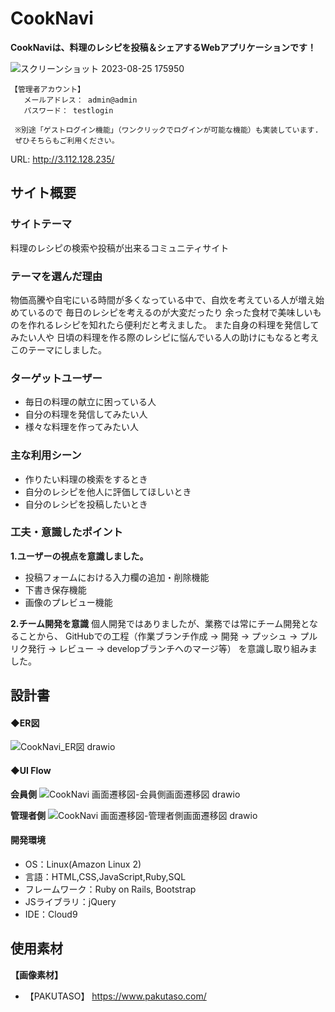# CookNavi
**CookNaviは、料理のレシピを投稿＆シェアするWebアプリケーションです！**

![スクリーンショット 2023-08-25 175950](https://github.com/tatsuya753/CookNavi/assets/133572109/bde94648-7616-4eda-8aaf-48d08f2b1330)

```
【管理者アカウント】
   メールアドレス： admin@admin
   パスワード： testlogin

 ※別途「ゲストログイン機能」（ワンクリックでログインが可能な機能）も実装しています.
 ぜひそちらもご利用ください。
```
URL: http://3.112.128.235/
## サイト概要

### サイトテーマ
料理のレシピの検索や投稿が出来るコミュニティサイト

### テーマを選んだ理由
物価高騰や自宅にいる時間が多くなっている中で、自炊を考えている人が増え始めているので
毎日のレシピを考えるのが大変だったり
余った食材で美味しいものを作れるレシピを知れたら便利だと考えました。
また自身の料理を発信してみたい人や
日頃の料理を作る際のレシピに悩んでいる人の助けにもなると考えこのテーマにしました。

### ターゲットユーザー
- 毎日の料理の献立に困っている人
- 自分の料理を発信してみたい人
- 様々な料理を作ってみたい人

### 主な利用シーン
- 作りたい料理の検索をするとき
- 自分のレシピを他人に評価してほしいとき
- 自分のレシピを投稿したいとき

### 工夫・意識したポイント

**1.ユーザーの視点を意識しました。**
- 投稿フォームにおける入力欄の追加・削除機能
- 下書き保存機能
- 画像のプレビュー機能

**2.チーム開発を意識**
個人開発ではありましたが、業務では常にチーム開発となることから、
GitHubでの工程（作業ブランチ作成 → 開発 → プッシュ → プルリク発行 → レビュー → developブランチへのマージ等）
を意識し取り組みました。

## 設計書
#### ◆ER図
![CookNavi_ER図 drawio](https://github.com/tatsuya753/CookNavi/assets/133572109/31c1fab0-a330-4e2f-934b-e4d86e865b08)

#### ◆UI Flow
**会員側**
![CookNavi 画面遷移図-会員側画面遷移図 drawio](https://github.com/tatsuya753/CookNavi/assets/133572109/add85cbc-3500-4a2a-8254-34b33f396dc4)

**管理者側**
![CookNavi 画面遷移図-管理者側画面遷移図 drawio](https://github.com/tatsuya753/CookNavi/assets/133572109/45bb5c1d-556d-46a9-b5e2-e198e8cdffca)

#### 開発環境
- OS：Linux(Amazon Linux 2)
- 言語：HTML,CSS,JavaScript,Ruby,SQL
- フレームワーク：Ruby on Rails, Bootstrap
- JSライブラリ：jQuery
- IDE：Cloud9

## 使用素材

**【画像素材】**
- 【PAKUTASO】 https://www.pakutaso.com/

